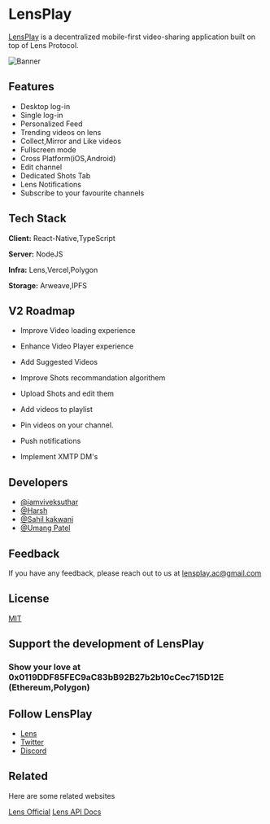 
# LensPlay

[LensPlay](https://lensplay.xyz) is a decentralized mobile-first video-sharing application built on top of Lens Protocol.

![Banner](https://pbs.twimg.com/profile_banners/1612430272871665666/1686232753/1500x500)


## Features

- Desktop log-in
- Single log-in
- Personalized Feed
- Trending videos on lens
- Collect,Mirror and Like videos
- Fullscreen mode
- Cross Platform(iOS,Android)
- Edit channel
- Dedicated Shots Tab
- Lens Notifications
- Subscribe to your favourite channels

## Tech Stack

**Client:** React-Native,TypeScript

**Server:** NodeJS

**Infra:** Lens,Vercel,Polygon

**Storage:** Arweave,IPFS


## V2 Roadmap

- Improve Video loading experience

- Enhance Video Player experience

- Add Suggested Videos

- Improve Shots recommandation algorithem

- Upload Shots and edit them

- Add videos to playlist

- Pin videos on your channel.

- Push notifications

- Implement XMTP DM's 

## Developers

- [@iamviveksuthar](https://www.github.com/VIVEK-SUTHAR)
- [@Harsh](https://www.github.com/Harsh2220)
- [@Sahil kakwani](https://www.github.com/sahilkakwani9)
- [@Umang Patel](https://www.github.com/umangp31)


## Feedback

If you have any feedback, please reach out to us at lensplay.ac@gmail.com


## License

[MIT](https://choosealicense.com/licenses/mit/)


## Support the development of LensPlay

### Show your love at 0x0119DDF85FEC9aC83bB92B27b2b10cCec715D12E (Ethereum,Polygon)


## Follow LensPlay 

- [Lens](https://lenster.xyz/u/lensplayxyz)
- [Twitter](https://twitter.com/lensplayxyz)
- [Discord](https://discord.com/invite/Hwzwmvr6xA)

## Related

Here are some related websites

[Lens Official](https://lens.xyz)
[Lens API Docs](https://docs.lens.xyz)





